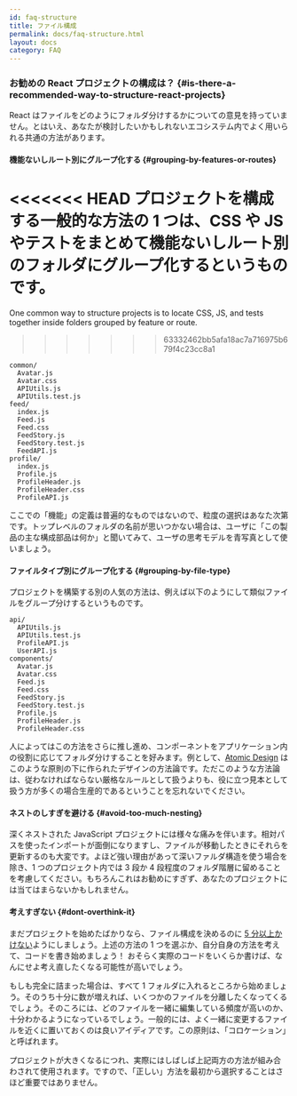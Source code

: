 ```yaml
---
id: faq-structure
title: ファイル構成
permalink: docs/faq-structure.html
layout: docs
category: FAQ
---
```


### お勧めの React プロジェクトの構成は？ {#is-there-a-recommended-way-to-structure-react-projects}

React はファイルをどのようにフォルダ分けするかについての意見を持っていません。とはいえ、あなたが検討したいかもしれないエコシステム内でよく用いられる共通の方法があります。

#### 機能ないしルート別にグループ化する {#grouping-by-features-or-routes}

<<<<<<< HEAD
プロジェクトを構成する一般的な方法の 1 つは、CSS や JS やテストをまとめて機能ないしルート別のフォルダにグループ化するというものです。
=======
One common way to structure projects is to locate CSS, JS, and tests together inside folders grouped by feature or route.
>>>>>>> 63332462bb5afa18ac7a716975b679f4c23cc8a1

```
common/
  Avatar.js
  Avatar.css
  APIUtils.js
  APIUtils.test.js
feed/
  index.js
  Feed.js
  Feed.css
  FeedStory.js
  FeedStory.test.js
  FeedAPI.js
profile/
  index.js
  Profile.js
  ProfileHeader.js
  ProfileHeader.css
  ProfileAPI.js
```

ここでの「機能」の定義は普遍的なものではないので、粒度の選択はあなた次第です。トップレベルのフォルダの名前が思いつかない場合は、ユーザに「この製品の主な構成部品は何か」と聞いてみて、ユーザの思考モデルを青写真として使いましょう。

#### ファイルタイプ別にグループ化する {#grouping-by-file-type}

プロジェクトを構築する別の人気の方法は、例えば以下のようにして類似ファイルをグループ分けするというものです。

```
api/
  APIUtils.js
  APIUtils.test.js
  ProfileAPI.js
  UserAPI.js
components/
  Avatar.js
  Avatar.css
  Feed.js
  Feed.css
  FeedStory.js
  FeedStory.test.js
  Profile.js
  ProfileHeader.js
  ProfileHeader.css
```

人によってはこの方法をさらに推し進め、コンポーネントをアプリケーション内の役割に応じてフォルダ分けすることを好みます。例として、[Atomic Design](http://bradfrost.com/blog/post/atomic-web-design/) はこのような原則の下に作られたデザインの方法論です。ただこのような方法論は、従わなければならない厳格なルールとして扱うよりも、役に立つ見本として扱う方が多くの場合生産的であるということを忘れないでください。

#### ネストのしすぎを避ける {#avoid-too-much-nesting}

深くネストされた JavaScript プロジェクトには様々な痛みを伴います。相対パスを使ったインポートが面倒になりますし、ファイルが移動したときにそれらを更新するのも大変です。よほど強い理由があって深いファルダ構造を使う場合を除き、1 つのプロジェクト内では 3 段か 4 段程度のフォルダ階層に留めることを考慮してください。もちろんこれはお勧めにすぎず、あなたのプロジェクトには当てはまらないかもしれません。

#### 考えすぎない {#dont-overthink-it}

まだプロジェクトを始めたばかりなら、ファイル構成を決めるのに [5 分以上かけない](https://en.wikipedia.org/wiki/Analysis_paralysis)ようにしましょう。上述の方法の 1 つを選ぶか、自分自身の方法を考えて、コードを書き始めましょう！ おそらく実際のコードをいくらか書けば、なんにせよ考え直したくなる可能性が高いでしょう。

もしも完全に詰まった場合は、すべて 1 フォルダに入れるところから始めましょう。そのうち十分に数が増えれば、いくつかのファイルを分離したくなってくるでしょう。そのころには、どのファイルを一緒に編集している頻度が高いのか、十分わかるようになっているでしょう。一般的には、よく一緒に変更するファイルを近くに置いておくのは良いアイディアです。この原則は、「コロケーション」と呼ばれます。

プロジェクトが大きくなるにつれ、実際にはしばしば上記両方の方法が組み合わされて使用されます。ですので、「正しい」方法を最初から選択することはさほど重要ではありません。
